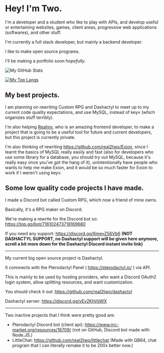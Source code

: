 # Hey! I'm Two.

I'm a developer and a student who like to play with APIs, and develop useful or entertaining websites, games, client areas, progressive web applications (softwares), and other stuff.

I'm currently a full stack developer, but mainly a backend developer.

I like to make open source programs.

I'll be making a portfolio soon *hopefully*.

![My GitHub Stats](https://github-readme-stats.vercel.app/api?username=real2two&show_icons=true&theme=dark)

[![My Top Langs](https://github-readme-stats.vercel.app/api/top-langs/?username=real2two)](https://github.com/anuraghazra/github-readme-stats)

## My best projects.

I am planning on rewriting Custom RPG and Dashactyl to meet up to my current code quality expectations, and use MySQL, instead of keyv (which organizes stuff terribly).

I'm also helping [Realmy](https://github.com/ItsRealmy), who is an amazing frontend developer, to make a project that is going to be a useful tool for future and current developers, but this project is currently private.

I'm also thinking of rewriting https://github.com/real2two/Exion, since I learnt the basics of MySQL really easily and fast (also for developers who use some library for a database, you should try out MySQL, because it's really easy once you've got the hang of it), unintentionally have people who wants to help me make Exion, and it would be so much faster for Exion to work if I weren't using keyv.

## Some low quality code projects I have made.

I made a Discord bot called Custom RPG, which now a friend of mine owns.

Basically, it's a RPG maker on Discord.

We're making a rewrite for the Discord bot so: https://top.gg/bot/716102473718169680

If you need any support: https://discord.gg/6meyZ56Vb6 __**(NOT DASHACTYL SUPPORT, no Dashactyl support will be given here anymore, scroll a bit more down for the Dashactyl Discord instant invite link)**__

---

My current big open source project is Dashactyl.

It connnects with the Pterodactyl Panel ( https://pterodactyl.io/ ) via API.

This is mainly to be used by hosting providers, who want a Discord OAuth2 login system, allow splitting resources, and want customization.

You should check it out: https://github.com/real2two/dashactyl

Dashactyl server: https://discord.gg/yEv2KhVbWX

---

Two inactive projects that I think were pretty good are:

- Pterodactyl Discord bot (client api): https://www.mc-market.org/resources/16709/ (not on GitHub, Discord bot made with Node.JS.)
- LittleChat: https://github.com/real2two/littlechat (Made with QB64, chat program that I can literally remake it to be 200x better now.)
